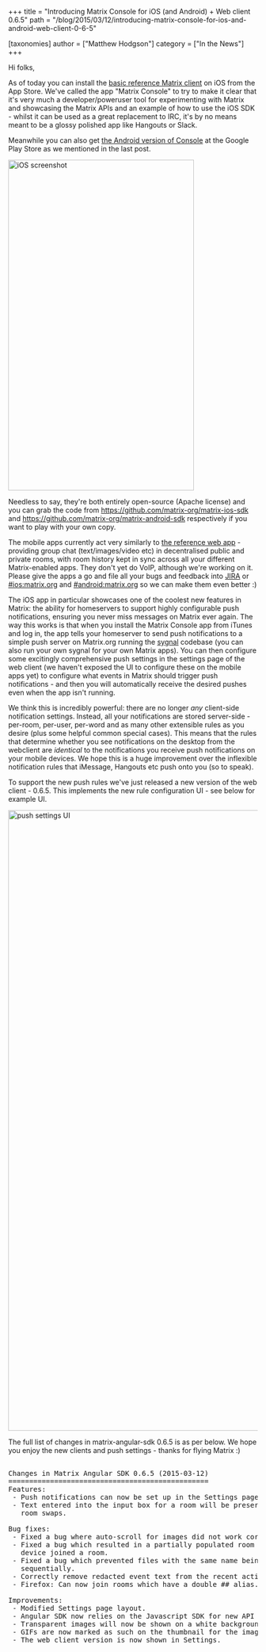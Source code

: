 +++
title = "Introducing Matrix Console for iOS (and Android) + Web client 0.6.5"
path = "/blog/2015/03/12/introducing-matrix-console-for-ios-and-android-web-client-0-6-5"

[taxonomies]
author = ["Matthew Hodgson"]
category = ["In the News"]
+++

Hi folks,

As of today you can install the <a href="https://itunes.apple.com/gb/app/matrix-console/id970074271">basic reference Matrix client</a> on iOS from the App Store.  We've called the app "Matrix Console" to try to make it clear that it's very much a developer/poweruser tool for experimenting with Matrix and showcasing the Matrix APIs and an example of how to use the iOS SDK - whilst it can be used as a great replacement to IRC, it's by no means meant to be a glossy polished app like Hangouts or Slack.

Meanwhile you can also get <a href="https://play.google.com/store/apps/details?id=org.matrix.androidsdk.alpha">the Android version of Console</a> at the Google Play Store as we mentioned in the last post.

<a href="https://itunes.apple.com/gb/app/matrix-console/id970074271"><img src="http://matrix.org/img/screenie.jpg" width="375" height="667" alt="iOS screenshot" class="aligncenter" /></a>

Needless to say, they're both entirely open-source (Apache license) and you can grab the code from <a href="https://github.com/matrix-org/matrix-ios-sdk">https://github.com/matrix-org/matrix-ios-sdk</a> and <a href="https://github.com/matrix-org/matrix-android-sdk">https://github.com/matrix-org/matrix-android-sdk</a> respectively if you want to play with your own copy.

The mobile apps currently act very similarly to <a href="http://matrix.org/beta">the reference web app</a> - providing group chat (text/images/video etc) in decentralised public and private rooms, with room history kept in sync across all your different Matrix-enabled apps.  They don't yet do VoIP, although we're working on it.  Please give the apps a go and file all your bugs and feedback into <a href="http://matrix.org/jira">JIRA</a> or <a href="/beta/#/room/#ios:matrix.org">#ios:matrix.org</a> and <a href="/beta/#/room/#android:matrix.org">#android:matrix.org</a> so we can make them even better :)

The iOS app in particular showcases one of the coolest new features in Matrix: the ability for homeservers to support highly configurable push notifications, ensuring you never miss messages on Matrix ever again.  The way this works is that when you install the Matrix Console app from iTunes and log in, the app tells your homeserver to send push notifications to a simple push server on Matrix.org running the <a href="http://github.com/matrix-org/sygnal">sygnal</a> codebase (you can also run your own sygnal for your own Matrix apps).  You can then configure some excitingly comprehensive push settings in the settings page of the web client (we haven't exposed the UI to configure these on the mobile apps yet) to configure what events in Matrix should trigger push notifications - and then you will automatically receive the desired pushes even when the app isn't running.

We think this is incredibly powerful: there are no longer *any* client-side notification settings.  Instead, all your notifications are stored server-side - per-room, per-user, per-word and as many other extensible rules as you desire (plus some helpful common special cases).  This means that the rules that determine whether you see notifications on the desktop from the webclient are *identical* to the notifications you receive push notifications on your mobile devices.  We hope this is a huge improvement over the inflexible notification rules that iMessage, Hangouts etc push onto you (so to speak).

To support the new push rules we've just released a new version of the web client - 0.6.5.  This implements the new rule configuration UI - see below for example UI.

<img src="http://matrix.org/img/push-settings.jpg" width="988" height="1252" alt="push settings UI" class="aligncenter" />

The full list of changes in matrix-angular-sdk 0.6.5 is as per below.  We hope you enjoy the new clients and push settings - thanks for flying Matrix :)

<pre>

Changes in Matrix Angular SDK 0.6.5 (2015-03-12)
================================================
Features:
 - Push notifications can now be set up in the Settings page.
 - Text entered into the input box for a room will be preserved across
   room swaps.

Bug fixes:
 - Fixed a bug where auto-scroll for images did not work correctly.
 - Fixed a bug which resulted in a partially populated room when another
   device joined a room.
 - Fixed a bug which prevented files with the same name being uploaded
   sequentially.
 - Correctly remove redacted event text from the recent activity list.
 - Firefox: Can now join rooms which have a double ## alias.

Improvements:
 - Modified Settings page layout.
 - Angular SDK now relies on the Javascript SDK for new API features.
 - Transparent images will now be shown on a white background.
 - GIFs are now marked as such on the thumbnail for the image.
 - The web client version is now shown in Settings.
</pre>
